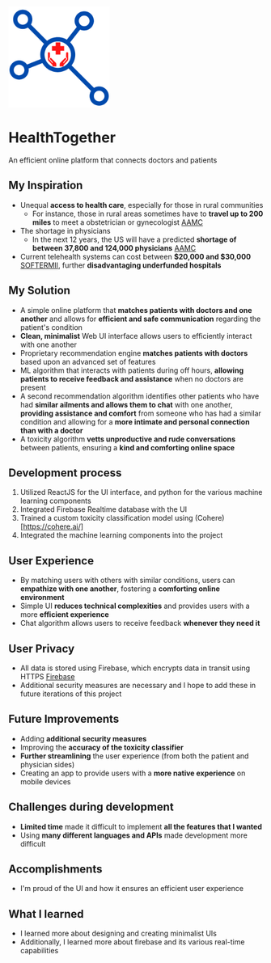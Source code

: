 <img src="https://github.com/Rohin2022/HealthTogether/blob/main/Logo.png" alt="HealthBrain Logo" width="200"/>

# HealthTogether
An efficient online platform that connects doctors and patients

## My Inspiration
 - Unequal **access to health care**, especially for those in rural communities
     - For instance, those in rural areas sometimes have to **travel up to 200 miles** to meet a obstetrician or gynecologist [AAMC](https://www.aamc.org/news-insights/health-disparities-affect-millions-rural-us-communities)
 - The shortage in physicians
     - In the next 12 years, the US will have a predicted **shortage of between 37,800 and 124,000 physicians** [AAMC](https://www.ama-assn.org/practice-management/sustainability/doctor-shortages-are-here-and-they-ll-get-worse-if-we-don-t-act)
 - Current telehealth systems can cost between **$20,000 and $30,000** [SOFTERMII](https://www.softermii.com/blog/cost-of-telemedicine), further **disadvantaging underfunded hospitals**
 
 ## My Solution
  - A simple online platform that **matches patients with doctors and one another** and allows for **efficient and safe communication** regarding the patient's condition
 - **Clean, minimalist** Web UI interface allows users to efficiently interact with one another
 - Proprietary recommendation engine **matches patients with doctors** based upon an advanced set of features
 - ML algorithm that interacts with patients during off hours, **allowing patients to receive feedback and assistance** when no doctors are present
 - A second recommendation algorithm identifies other patients who have had **similar ailments and allows them to chat** with one another, **providing assistance and comfort** from someone who has had a similar condition and allowing for a **more intimate and personal connection than with a doctor**
 - A toxicity algorithm **vetts unproductive and rude conversations** between patients, ensuring a **kind and comforting online space**

## Development process
1. Utilized ReactJS for the UI interface, and python for the various machine learning components
2. Integrated Firebase Realtime database with the UI
3. Trained a custom toxicity classification model using (Cohere)[https://cohere.ai/]
4. Integrated the machine learning components into the project 

## User Experience
 - By matching users with others with similar conditions, users can **empathize with one another**, fostering a **comforting online environment**
 - Simple UI **reduces technical complexities** and provides users with a more **efficient experience**
 - Chat algorithm allows users to receive feedback **whenever they need it**

## User Privacy
 - All data is stored using Firebase, which encrypts data in transit using HTTPS [Firebase](https://firebase.google.com/support/privacy#:~:text=Firebase%20services%20encrypt%20data%20in,Cloud%20Functions%20for%20Firebase)
 - Additional security measures are necessary and I hope to add these in future iterations of this project
 
 ## Future Improvements
  - Adding **additional security measures**
  - Improving the **accuracy of the toxicity classifier**
  - **Further streamlining** the user experience (from both the patient and physician sides)
  - Creating an app to provide users with a **more native experience** on mobile devices
  
## Challenges during development
 - **Limited time** made it difficult to implement **all the features that I wanted**
 - Using **many different languages and APIs** made development more difficult
 
## Accomplishments
 - I'm proud of the UI and how it ensures an efficient user experience

## What I learned
 - I learned more about designing and creating minimalist UIs
 - Additionally, I learned more about firebase and its various real-time capabilities
